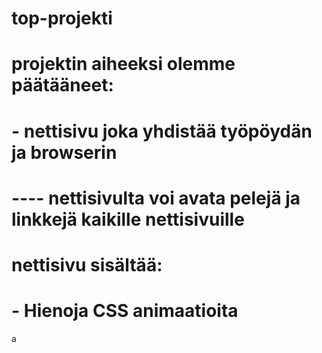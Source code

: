 # top-projekti

# projektin aiheeksi olemme päätääneet:

# - nettisivu joka yhdistää työpöydän ja browserin
# ---- nettisivulta voi avata pelejä ja linkkejä kaikille nettisivuille 

# nettisivu sisältää: 
# - Hienoja CSS animaatioita

a